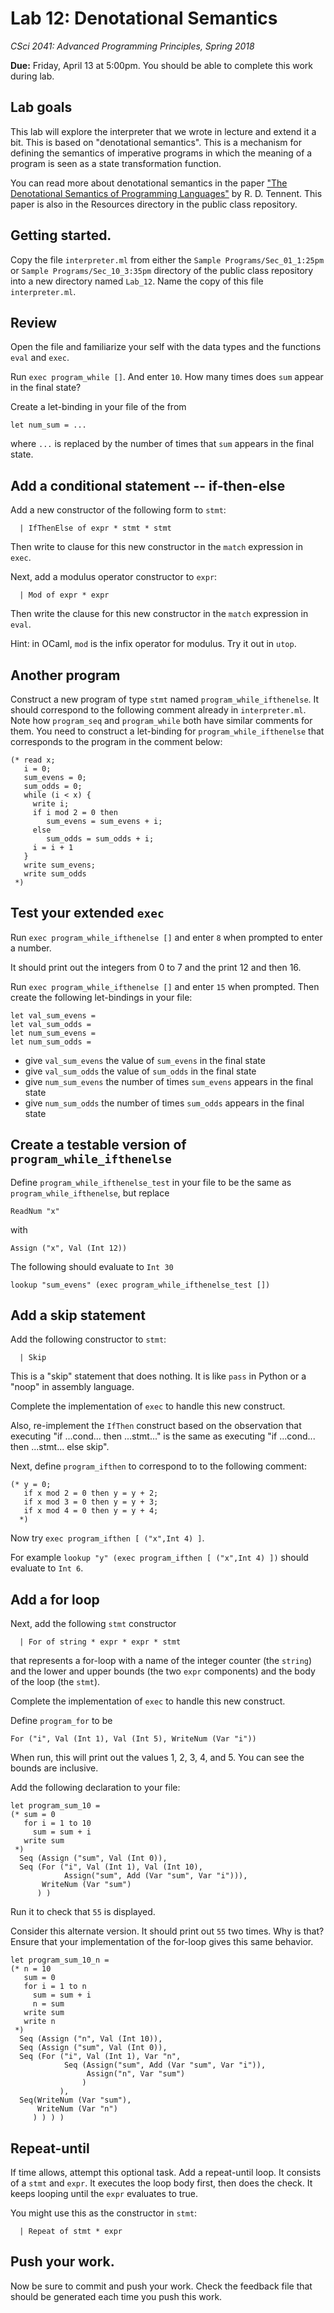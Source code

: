 # Lab 12: Denotational Semantics

*CSci 2041: Advanced Programming Principles, Spring 2018*

**Due:** Friday, April 13 at 5:00pm. You should be able to complete
this work during lab. 


## Lab goals

This lab will explore the interpreter that we wrote in lecture and
extend it a bit.  This is based on "denotational semantics". This is a
mechanism for defining the semantics of imperative programs in which
the meaning of a program is seen as a state transformation function.

You can read more about denotational semantics in the paper 
["The Denotational Semantics of Programming Languages"](https://github.umn.edu/umn-csci-2041-S18/public-class-repo/blob/master/Resources/Denotational_Semantics_Tennent.pdf) by
R. D. Tennent.  This paper is also in the Resources directory in the
public class repository.


## Getting started.

Copy the file ``interpreter.ml`` from either the
``Sample Programs/Sec_01_1:25pm`` or
``Sample Programs/Sec_10_3:35pm`` directory of
the public class repository into a
new directory named ``Lab_12``.  Name the copy of this file
``interpreter.ml``.


## Review

Open the file and familiarize your self with the data types and the
functions ``eval`` and ``exec``.

Run ``exec program_while []``.  And enter ``10``.  How many times does
``sum`` appear in the final state?

Create a let-binding in your file of the from
```
let num_sum = ...
```
where ``...`` is replaced by the number of times that ``sum`` appears
in the final state.


## Add a conditional statement -- if-then-else

Add a new constructor of the following form to ``stmt``:
```
  | IfThenElse of expr * stmt * stmt
```
Then write to clause for this new constructor in the ``match``
expression in ``exec``.

Next, add a modulus operator constructor to ``expr``:
```
  | Mod of expr * expr
```
Then write the clause for this new constructor in the ``match``
expression in ``eval``.

Hint: in OCaml, ``mod`` is the infix operator for modulus.  Try it out
in ``utop``.


## Another program

Construct a new program of type ``stmt`` named
``program_while_ifthenelse``.  It should correspond to the following
comment already in ``interpreter.ml``.  Note how ``program_seq`` and
``program_while`` both have similar comments for them.  You need to
construct a let-binding for ``program_while_ifthenelse`` that
corresponds to the program in the comment below:
```
(* read x;
   i = 0;
   sum_evens = 0;
   sum_odds = 0;
   while (i < x) {
     write i;
     if i mod 2 = 0 then
        sum_evens = sum_evens + i;
     else
        sum_odds = sum_odds + i;
     i = i + 1
   }
   write sum_evens;
   write sum_odds
 *)
```

## Test your extended ``exec``

Run ``exec program_while_ifthenelse []`` and enter ``8`` when prompted to enter a
number.

It should print out the integers from 0 to 7 and the print 12 and then
16.

Run ``exec program_while_ifthenelse []`` and enter ``15`` when prompted. Then 
create the following let-bindings in your file:
```
let val_sum_evens =
let val_sum_odds =
let num_sum_evens =
let num_sum_odds =
```
+ give ``val_sum_evens`` the value of ``sum_evens`` in the final state
+ give ``val_sum_odds`` the value of ``sum_odds`` in the final state
+ give ``num_sum_evens`` the number of times ``sum_evens`` appears in
  the final state
+ give ``num_sum_odds`` the number of times ``sum_odds`` appears in
  the final state


## Create a testable version of ``program_while_ifthenelse``
Define ``program_while_ifthenelse_test`` in your file to be the same as
``program_while_ifthenelse``, but replace
```
ReadNum "x"
```
 with 
```
Assign ("x", Val (Int 12))
```


The following should evaluate to ``Int 30``
```
lookup "sum_evens" (exec program_while_ifthenelse_test [])
```


## Add a skip statement

Add the following constructor to ``stmt``:
```
  | Skip
```
This is a "skip" statement that does nothing.  It is like ``pass`` in
Python or a "noop" in assembly language.

Complete the implementation of ``exec`` to handle this new
construct.  

Also, re-implement the ``IfThen`` construct based on the
observation that executing "if ...cond... then ...stmt..." is the same
as executing "if ...cond... then ...stmt... else skip".

Next, define ``program_ifthen`` to correspond to to the following comment:
```
(* y = 0;
   if x mod 2 = 0 then y = y + 2;
   if x mod 3 = 0 then y = y + 3;
   if x mod 4 = 0 then y = y + 4;
  *)
```
Now try ``exec program_ifthen [ ("x",Int 4) ]``.  

For example ``lookup "y" (exec program_ifthen [ ("x",Int 4) ])`` should
evaluate to ``Int 6``.

## Add a for loop

Next, add the following ``stmt`` constructor
```
  | For of string * expr * expr * stmt
```
that represents a for-loop with a name of the integer counter (the ``string``)
and the lower and upper bounds (the two ``expr`` components) and the
body of the loop (the ``stmt``).

Complete the implementation of ``exec`` to handle this new
construct.  

Define ``program_for`` to be
```
For ("i", Val (Int 1), Val (Int 5), WriteNum (Var "i"))
```
When run, this will print out the values 1, 2, 3, 4, and 5.  You can
see the bounds are inclusive.

Add the following declaration to your file:
```
let program_sum_10 =
(* sum = 0
   for i = 1 to 10
     sum = sum + i
   write sum
 *)
  Seq (Assign ("sum", Val (Int 0)),
  Seq (For ("i", Val (Int 1), Val (Int 10),
            Assign("sum", Add (Var "sum", Var "i"))),
       WriteNum (Var "sum")
      ) )
```
Run it to check that ``55`` is displayed.

Consider this alternate version.  It should print out ``55`` two
times.  Why is that?  Ensure that your implementation of the for-loop
gives this same behavior.
```
let program_sum_10_n =
(* n = 10
   sum = 0
   for i = 1 to n
     sum = sum + i
     n = sum
   write sum
   write n  
 *)
  Seq (Assign ("n", Val (Int 10)),
  Seq (Assign ("sum", Val (Int 0)),
  Seq (For ("i", Val (Int 1), Var "n",
            Seq (Assign("sum", Add (Var "sum", Var "i")),
                 Assign("n", Var "sum")
                )
           ),
  Seq(WriteNum (Var "sum"),
      WriteNum (Var "n")
     ) ) ) )
```


## Repeat-until

If time allows, attempt this optional task.  Add a repeat-until loop.
It consists of a ``stmt`` and ``expr``.  It executes the loop body
first, then does the check.  It keeps looping until the ``expr``
evaluates to true.

You might use this as the constructor in ``stmt``:
```
  | Repeat of stmt * expr
```


## Push your work.

Now be sure to commit and push your work.  Check the feedback file
that should be generated each time you push this work.


